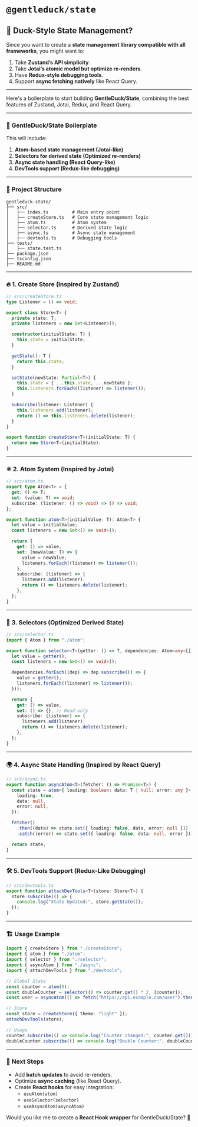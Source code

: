 # `@gentleduck/state`

## 🦆 **Duck-Style State Management?**
Since you want to create a **state management library compatible with all frameworks**, you might want to:

1. Take **Zustand’s API simplicity**.
2. Take **Jotai’s atomic model but optimize re-renders**.
3. Have **Redux-style debugging tools**.
4. Support **async fetching natively** like React Query.


---

Here's a boilerplate to start building **GentleDuck/State**, combining the best features of Zustand, Jotai, Redux, and React Query.  

---

### 🚀 **GentleDuck/State Boilerplate**
This will include:
1. **Atom-based state management (Jotai-like)**
2. **Selectors for derived state (Optimized re-renders)**
3. **Async state handling (React Query-like)**
4. **DevTools support (Redux-like debugging)**

---

### 📁 **Project Structure**
```
gentleduck-state/
├── src/
│   ├── index.ts         # Main entry point
│   ├── createStore.ts   # Core state management logic
│   ├── atom.ts          # Atom system
│   ├── selector.ts      # Derived state logic
│   ├── async.ts         # Async state management
│   ├── devtools.ts      # Debugging tools
├── tests/
│   ├── state.test.ts
├── package.json
├── tsconfig.json
├── README.md
```

---

### 🔥 **1. Create Store (Inspired by Zustand)**
```ts
// src/createStore.ts
type Listener = () => void;

export class Store<T> {
  private state: T;
  private listeners = new Set<Listener>();

  constructor(initialState: T) {
    this.state = initialState;
  }

  getState(): T {
    return this.state;
  }

  setState(newState: Partial<T>) {
    this.state = { ...this.state, ...newState };
    this.listeners.forEach((listener) => listener());
  }

  subscribe(listener: Listener) {
    this.listeners.add(listener);
    return () => this.listeners.delete(listener);
  }
}

export function createStore<T>(initialState: T) {
  return new Store<T>(initialState);
}
```

---

### ⚛ **2. Atom System (Inspired by Jotai)**
```ts
// src/atom.ts
export type Atom<T> = {
  get: () => T;
  set: (value: T) => void;
  subscribe: (listener: () => void) => () => void;
};

export function atom<T>(initialValue: T): Atom<T> {
  let value = initialValue;
  const listeners = new Set<() => void>();

  return {
    get: () => value,
    set: (newValue: T) => {
      value = newValue;
      listeners.forEach((listener) => listener());
    },
    subscribe: (listener) => {
      listeners.add(listener);
      return () => listeners.delete(listener);
    },
  };
}
```

---

### 🎯 **3. Selectors (Optimized Derived State)**
```ts
// src/selector.ts
import { Atom } from "./atom";

export function selector<T>(getter: () => T, dependencies: Atom<any>[]): Atom<T> {
  let value = getter();
  const listeners = new Set<() => void>();

  dependencies.forEach((dep) => dep.subscribe(() => {
    value = getter();
    listeners.forEach((listener) => listener());
  }));

  return {
    get: () => value,
    set: () => {}, // Read-only
    subscribe: (listener) => {
      listeners.add(listener);
      return () => listeners.delete(listener);
    },
  };
}
```

---

### 🌍 **4. Async State Handling (Inspired by React Query)**
```ts
// src/async.ts
export function asyncAtom<T>(fetcher: () => Promise<T>) {
  const state = atom<{ loading: boolean; data: T | null; error: any }>({
    loading: true,
    data: null,
    error: null,
  });

  fetcher()
    .then((data) => state.set({ loading: false, data, error: null }))
    .catch((error) => state.set({ loading: false, data: null, error }));

  return state;
}
```

---

### 🛠 **5. DevTools Support (Redux-Like Debugging)**
```ts
// src/devtools.ts
export function attachDevTools<T>(store: Store<T>) {
  store.subscribe(() => {
    console.log("State Updated:", store.getState());
  });
}
```

---

### 🏗 **Usage Example**
```ts
import { createStore } from "./createStore";
import { atom } from "./atom";
import { selector } from "./selector";
import { asyncAtom } from "./async";
import { attachDevTools } from "./devtools";

// Global State
const counter = atom(0);
const doubleCounter = selector(() => counter.get() * 2, [counter]);
const user = asyncAtom(() => fetch("https://api.example.com/user").then((res) => res.json()));

// Store
const store = createStore({ theme: "light" });
attachDevTools(store);

// Usage
counter.subscribe(() => console.log("Counter changed:", counter.get()));
doubleCounter.subscribe(() => console.log("Double Counter:", doubleCounter.get()));
```

---

### 🎯 **Next Steps**
- Add **batch updates** to avoid re-renders.
- Optimize **async caching** (like React Query).
- Create **React hooks** for easy integration:  
  - `useAtom(atom)`
  - `useSelector(selector)`
  - `useAsyncAtom(asyncAtom)`

Would you like me to create a **React Hook wrapper** for GentleDuck/State? 🚀
